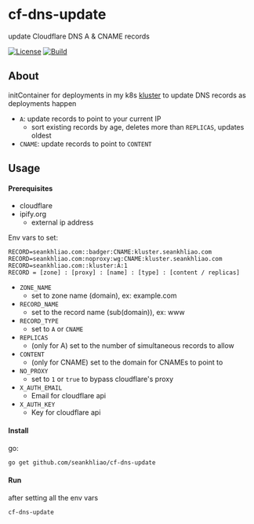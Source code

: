 # cf-dns-update

update Cloudflare DNS A & CNAME records

[![License](https://img.shields.io/github/license/seankhliao/cf-dns-update.svg?style=for-the-badge&maxAge=31536000)](LICENSE)
[![Build](https://badger.seankhliao.com/i/github_seankhliao_cf-dns-update)](https://badger.seankhliao.com/l/github_seankhliao_cf-dns-update)

## About

initContainer for deployments in my k8s [kluster](https://github.com/seankhliao/kluster) to update DNS records as deployments happen

- `A`: update records to point to your current IP
  - sort existing records by age, deletes more than `REPLICAS`, updates oldest
- `CNAME`: update records to point to `CONTENT`

## Usage

#### Prerequisites

- cloudflare
- ipify.org
  - external ip address

Env vars to set:

```
RECORD=seankhliao.com::badger:CNAME:kluster.seankhliao.com
RECORD=seankhliao.com:noproxy:wg:CNAME:kluster.seankhliao.com
RECORD=seankhliao.com::kluster:A:1
RECORD = [zone] : [proxy] : [name] : [type] : [content / replicas]
```

- `ZONE_NAME`
  - set to zone name (domain), ex: example.com
- `RECORD_NAME`
  - set to the record name (sub(domain)), ex: www
- `RECORD_TYPE`
  - set to `A` or `CNAME`
- `REPLICAS`
  - (only for A) set to the number of simultaneous records to allow
- `CONTENT`
  - (only for CNAME) set to the domain for CNAMEs to point to
- `NO_PROXY`
  - set to `1` or `true` to bypass cloudflare's proxy
- `X_AUTH_EMAIL`
  - Email for cloudflare api
- `X_AUTH_KEY`
  - Key for cloudflare api

#### Install

go:

```sh
go get github.com/seankhliao/cf-dns-update
```

#### Run

after setting all the env vars

```
cf-dns-update
```
